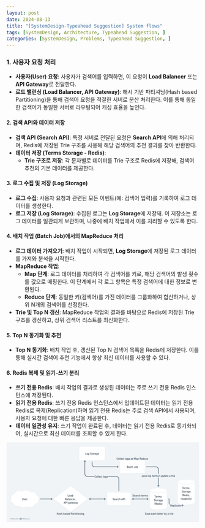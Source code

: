 ```yaml
---
layout: post
date: 2024-08-13
title: "[SystemDesign-Typeahead Suggestion] System flows"
tags: [SystemDesign, Architecture, Typeahead Suggestion, ]
categories: [SystemDesign, Problems, Typeahead Suggestion, ]
---
```



### 1. **사용자 요청 처리**

- **사용자(User) 요청**: 사용자가 검색어를 입력하면, 이 요청이 **Load Balancer** 또는 **API Gateway**로 전달한다.
- **로드 밸런싱 (Load Balancer, API Gateway)**: 해시 기반 파티셔닝(Hash based Partitioning)을 통해 검색어 요청을 적절한 서버로 분산 처리한다. 이를 통해 동일한 검색어가 동일한 서버로 라우팅되어 캐싱 효율을 높인다.

#### 2. **검색 API와 데이터 저장**

- **검색 API (Search API)**: 특정 서버로 전달된 요청은 **Search API**에 의해 처리되며, Redis에 저장된 Trie 구조를 사용해 해당 검색어의 추천 결과를 찾아 반환한다.
- **데이터 저장 (Terms Storage - Redis)**:
	- **Trie 구조로 저장**: 각 문자별로 데이터를 Trie 구조로 Redis에 저장해, 검색어 추천의 기본 데이터를 제공한다.

#### 3. **로그 수집 및 저장 (Log Storage)**

- **로그 수집**: 사용자 요청과 관련된 모든 이벤트(예: 검색어 입력)를 기록하여 로그 데이터를 생성한다.
- **로그 저장 (Log Storage)**: 수집된 로그는 **Log Storage**에 저장돼. 이 저장소는 로그 데이터를 일관되게 보관하며, 나중에 배치 작업에서 이를 처리할 수 있도록 한다.

#### 4. **배치 작업 (Batch Job)에서의 MapReduce 처리**

- **로그 데이터 가져오기**: 배치 작업이 시작되면, **Log Storage**에 저장된 로그 데이터를 가져와 분석을 시작한다.
- **MapReduce 작업**:
	- **Map 단계**: 로그 데이터를 처리하여 각 검색어를 키로, 해당 검색어의 발생 횟수를 값으로 매핑한다. 이 단계에서 각 로그 항목은 특정 검색어에 대한 정보로 변환된다.
	- **Reduce 단계**: 동일한 키(검색어)를 가진 데이터를 그룹화하여 합산하거나, 상위 N개의 검색어를 선정한다.
- **Trie 및 Top N 갱신**: MapReduce 작업의 결과를 바탕으로 Redis에 저장된 Trie 구조를 갱신하고, 상위 검색어 리스트를 최신화한다.

#### 5. **Top N 동기화 및 추천**

- **Top N 동기화**: 배치 작업 후, 갱신된 Top N 검색어 목록을 Redis에 저장한다. 이를 통해 실시간 검색어 추천 기능에서 항상 최신 데이터를 사용할 수 있다.

#### 6. **Redis 복제 및 읽기-쓰기 분리**

- **쓰기 전용 Redis**: 배치 작업의 결과로 생성된 데이터는 주로 쓰기 전용 Redis 인스턴스에 저장된다.
- **읽기 전용 Redis**: 쓰기 전용 Redis 인스턴스에서 업데이트된 데이터는 읽기 전용 Redis로 복제(Replication)하며 읽기 전용 Redis는 주로 검색 API에서 사용되며, 사용자 요청에 대한 빠른 응답을 제공한다.
- **데이터 일관성 유지**: 쓰기 작업이 완료된 후, 데이터는 읽기 전용 Redis로 동기화되어, 실시간으로 최신 데이터를 조회할 수 있게 한다.

![0](/assets/img/2024-08-13-[SystemDesign-Typeahead-Suggestion]-System-flows.md/0.png)

